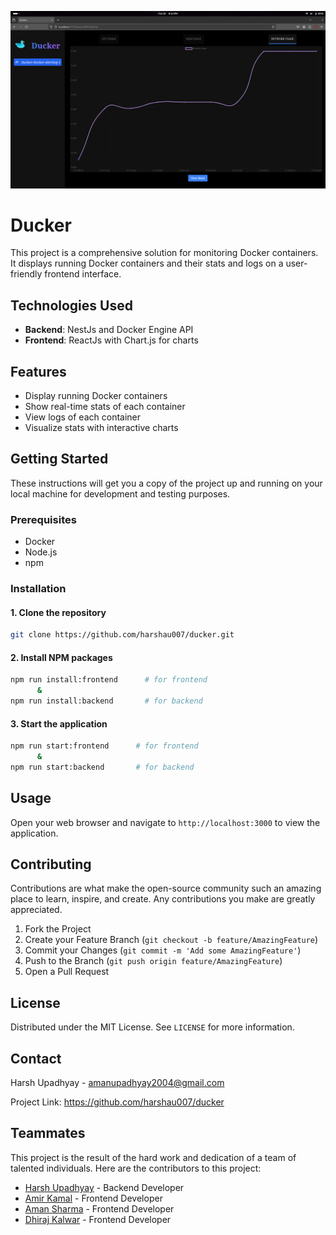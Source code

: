 ![Ducker](frontend/src/assets/ducker.png)
# Ducker  

This project is a comprehensive solution for monitoring Docker containers. It displays running Docker containers and their stats and logs on a user-friendly frontend interface.

## Technologies Used

- **Backend**: NestJs and Docker Engine API
- **Frontend**: ReactJs with Chart.js for charts

## Features

- Display running Docker containers
- Show real-time stats of each container
- View logs of each container
- Visualize stats with interactive charts

## Getting Started

These instructions will get you a copy of the project up and running on your local machine for development and testing purposes.

### Prerequisites

- Docker
- Node.js
- npm

### Installation

#### 1. Clone the repository
```bash
git clone https://github.com/harshau007/ducker.git
```

#### 2. Install NPM packages
```bash
npm run install:frontend      # for frontend
      &
npm run install:backend       # for backend
```

#### 3. Start the application
```bash
npm run start:frontend      # for frontend
      &
npm run start:backend       # for backend
```


## Usage

Open your web browser and navigate to `http://localhost:3000` to view the application.

## Contributing

Contributions are what make the open-source community such an amazing place to learn, inspire, and create. Any contributions you make are greatly appreciated.

1. Fork the Project
2. Create your Feature Branch (`git checkout -b feature/AmazingFeature`)
3. Commit your Changes (`git commit -m 'Add some AmazingFeature'`)
4. Push to the Branch (`git push origin feature/AmazingFeature`)
5. Open a Pull Request

## License

Distributed under the MIT License. See `LICENSE` for more information.

## Contact

Harsh Upadhyay - amanupadhyay2004@gmail.com

Project Link: https://github.com/harshau007/ducker

## Teammates

This project is the result of the hard work and dedication of a team of talented individuals. Here are the contributors to this project:

- [Harsh Upadhyay](https://github.com/harshau007) - Backend Developer
- [Amir Kamal](https://github.com/0amirk) - Frontend Developer
- [Aman Sharma](https://github.com/harshau007) - Frontend Developer
- [Dhiraj Kalwar](https://github.com/dhirajkalwar) - Frontend Developer

